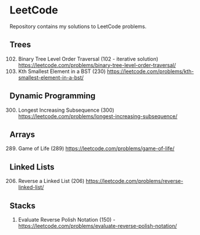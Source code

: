 # LeetCode
Repository contains my solutions to LeetCode problems.

## Trees
102. Binary Tree Level Order Traversal (102 - iterative solution)
https://leetcode.com/problems/binary-tree-level-order-traversal/
230. Kth Smallest Element in a BST (230) 
https://leetcode.com/problems/kth-smallest-element-in-a-bst/

## Dynamic Programming
300. Longest Increasing Subsequence (300) 
https://leetcode.com/problems/longest-increasing-subsequence/

## Arrays
289. Game of Life (289) 
https://leetcode.com/problems/game-of-life/ 

## Linked Lists
206. Reverse a Linked List (206) 
https://leetcode.com/problems/reverse-linked-list/

## Stacks
1. Evaluate Reverse Polish Notation (150) - https://leetcode.com/problems/evaluate-reverse-polish-notation/


